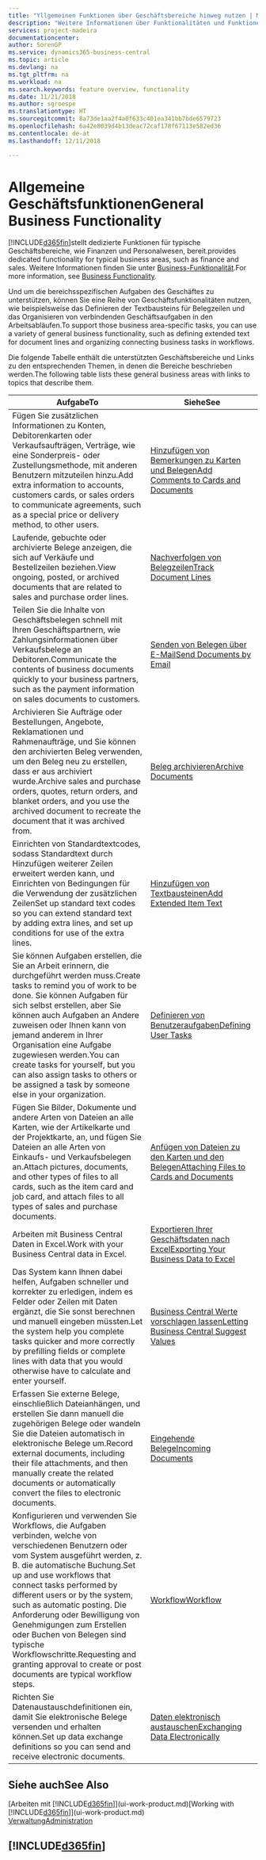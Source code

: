 ```yaml
---
title: "Yllgemeinen Funktionen über Geschäftsbereiche hinweg nutzen | Microsoft Docs"
description: "Weitere Informationen über Funktionalitäten und Funktionen, die über Geschäftsbereiche hinweg in Business Central verwendet werden."
services: project-madeira
documentationcenter: 
author: SorenGP
ms.service: dynamics365-business-central
ms.topic: article
ms.devlang: na
ms.tgt_pltfrm: na
ms.workload: na
ms.search.keywords: feature overview, functionality
ms.date: 11/21/2018
ms.author: sgroespe
ms.translationtype: HT
ms.sourcegitcommit: 8a73de1aa2f4a0f633c401ea341bb7bde6579723
ms.openlocfilehash: 6a42e8039d4b13deac72caf178f67113e582ed36
ms.contentlocale: de-at
ms.lasthandoff: 12/11/2018

---
```

# <a name="general-business-functionality"></a><span data-ttu-id="5baf8-103">Allgemeine Geschäftsfunktionen</span><span class="sxs-lookup"><span data-stu-id="5baf8-103">General Business Functionality</span></span>
[!INCLUDE[d365fin](includes/d365fin_md.md)]<span data-ttu-id="5baf8-104">stellt dedizierte Funktionen für typische Geschäftsbereiche, wie Finanzen und Personalwesen, bereit.</span><span class="sxs-lookup"><span data-stu-id="5baf8-104">provides dedicated functionality for typical business areas, such as finance and sales.</span></span> <span data-ttu-id="5baf8-105">Weitere Informationen finden Sie unter [Business-Funktionalität](across-business-functionality.md).</span><span class="sxs-lookup"><span data-stu-id="5baf8-105">For more information, see [Business Functionality](across-business-functionality.md).</span></span>

<span data-ttu-id="5baf8-106">Und um die bereichsspezifischen Aufgaben des Geschäftes zu unterstützen, können Sie eine Reihe von Geschäftsfunktionalitäten nutzen, wie beispielsweise das Definieren der Textbausteins für Belegzeilen und das Organisieren von verbindenden Geschäftsaufgaben in den Arbeitsabläufen.</span><span class="sxs-lookup"><span data-stu-id="5baf8-106">To support those business area-specific tasks, you can use a variety of general business functionality, such as defining extended text for document lines and organizing connecting business tasks in workflows.</span></span>

<span data-ttu-id="5baf8-107">Die folgende Tabelle enthält die unterstützten Geschäftsbereiche und Links zu den entsprechenden Themen, in denen die Bereiche beschrieben werden.</span><span class="sxs-lookup"><span data-stu-id="5baf8-107">The following table lists these general business areas with links to topics that describe them.</span></span>

| <span data-ttu-id="5baf8-108">Aufgabe</span><span class="sxs-lookup"><span data-stu-id="5baf8-108">To</span></span> | <span data-ttu-id="5baf8-109">Siehe</span><span class="sxs-lookup"><span data-stu-id="5baf8-109">See</span></span> |
| --- | --- |
|<span data-ttu-id="5baf8-110">Fügen Sie zusätzlichen Informationen zu Konten, Debitorenkarten oder Verkaufsaufträgen, Verträge, wie eine Sonderpreis- oder Zustellungsmethode, mit anderen Benutzern mitzuteilen hinzu.</span><span class="sxs-lookup"><span data-stu-id="5baf8-110">Add extra information to accounts, customers cards, or sales orders to communicate agreements, such as a special price or delivery method, to other users.</span></span>|[<span data-ttu-id="5baf8-111">Hinzufügen von Bemerkungen zu Karten und Belegen</span><span class="sxs-lookup"><span data-stu-id="5baf8-111">Add Comments to Cards and Documents</span></span>](across-how-use-comments.md)|
|<span data-ttu-id="5baf8-112">Laufende, gebuchte oder archivierte Belege anzeigen, die sich auf Verkäufe und Bestellzeilen beziehen.</span><span class="sxs-lookup"><span data-stu-id="5baf8-112">View ongoing, posted, or archived documents that are related to sales and purchase order lines.</span></span>|[<span data-ttu-id="5baf8-113">Nachverfolgen von Belegzeilen</span><span class="sxs-lookup"><span data-stu-id="5baf8-113">Track Document Lines</span></span>](across-how-to-track-document-lines.md)|
| <span data-ttu-id="5baf8-114">Teilen Sie die Inhalte von Geschäftsbelegen schnell mit Ihren Geschäftspartnern, wie Zahlungsinformationen über Verkaufsbelege an Debitoren.</span><span class="sxs-lookup"><span data-stu-id="5baf8-114">Communicate the contents of business documents quickly to your business partners, such as the payment information on sales documents to customers.</span></span> |[<span data-ttu-id="5baf8-115">Senden von Belegen über E-Mail</span><span class="sxs-lookup"><span data-stu-id="5baf8-115">Send Documents by Email</span></span>](ui-how-send-documents-email.md) |
|<span data-ttu-id="5baf8-116">Archivieren Sie Aufträge oder Bestellungen, Angebote, Reklamationen und Rahmenaufträge, und Sie können den archivierten Beleg verwenden, um den Beleg neu zu erstellen, dass er aus archiviert wurde.</span><span class="sxs-lookup"><span data-stu-id="5baf8-116">Archive sales and purchase orders, quotes, return orders, and blanket orders, and you use the archived document to recreate the document that it was archived from.</span></span>|[<span data-ttu-id="5baf8-117">Beleg archivieren</span><span class="sxs-lookup"><span data-stu-id="5baf8-117">Archive Documents</span></span>](across-how-to-archive-documents.md)|
| <span data-ttu-id="5baf8-118">Einrichten von Standardtextcodes, sodass Standardtext durch Hinzufügen weiterer Zeilen erweitert werden kann, und Einrichten von Bedingungen für die Verwendung der zusätzlichen Zeilen</span><span class="sxs-lookup"><span data-stu-id="5baf8-118">Set up standard text codes so you can extend standard text by adding extra lines, and set up conditions for use of the extra lines.</span></span> |[<span data-ttu-id="5baf8-119">Hinzufügen von Textbausteinen</span><span class="sxs-lookup"><span data-stu-id="5baf8-119">Add Extended Item Text</span></span>](ui-how-define-ext-text.md) |
|<span data-ttu-id="5baf8-120">Sie können Aufgaben erstellen, die Sie an Arbeit erinnern, die durchgeführt werden muss.</span><span class="sxs-lookup"><span data-stu-id="5baf8-120">Create tasks to remind you of work to be done.</span></span> <span data-ttu-id="5baf8-121">Sie können Aufgaben für sich selbst erstellen, aber Sie können auch Aufgaben an Andere zuweisen oder Ihnen kann von jemand anderem in Ihrer Organisation eine Aufgabe zugewiesen werden.</span><span class="sxs-lookup"><span data-stu-id="5baf8-121">You can create tasks for yourself, but you can also assign tasks to others or be assigned a task by someone else in your organization.</span></span>|[<span data-ttu-id="5baf8-122">Definieren von Benutzeraufgaben</span><span class="sxs-lookup"><span data-stu-id="5baf8-122">Defining User Tasks</span></span>](across-user-tasks.md)|
|<span data-ttu-id="5baf8-123">Fügen Sie Bilder, Dokumente und andere Arten von Dateien an alle Karten, wie der Artikelkarte und der Projektkarte, an, und fügen Sie Dateien an alle Arten von Einkaufs- und Verkaufsbelegen an.</span><span class="sxs-lookup"><span data-stu-id="5baf8-123">Attach pictures, documents, and other types of files to all cards, such as the item card and job card, and attach files to all types of sales and purchase documents.</span></span>|[<span data-ttu-id="5baf8-124">Anfügen von Dateien zu den Karten und den Belegen</span><span class="sxs-lookup"><span data-stu-id="5baf8-124">Attaching Files to Cards and Documents</span></span>](across-attach-document-master-data.md)|
|<span data-ttu-id="5baf8-125">Arbeiten mit Business Central Daten in Excel.</span><span class="sxs-lookup"><span data-stu-id="5baf8-125">Work with your Business Central data in Excel.</span></span>|[<span data-ttu-id="5baf8-126">Exportieren Ihrer Geschäftsdaten nach Excel</span><span class="sxs-lookup"><span data-stu-id="5baf8-126">Exporting Your Business Data to Excel</span></span>](about-export-data.md)| 
|<span data-ttu-id="5baf8-127">Das System kann Ihnen dabei helfen, Aufgaben schneller und korrekter zu erledigen, indem es Felder oder Zeilen mit Daten ergänzt, die Sie sonst berechnen und manuell eingeben müssten.</span><span class="sxs-lookup"><span data-stu-id="5baf8-127">Let the system help you complete tasks quicker and more correctly by prefilling fields or complete lines with data that you would otherwise have to calculate and enter yourself.</span></span>|[<span data-ttu-id="5baf8-128">Business Central Werte vorschlagen lassen</span><span class="sxs-lookup"><span data-stu-id="5baf8-128">Letting Business Central Suggest Values</span></span>](ui-let-system-suggest-values.md)|
|<span data-ttu-id="5baf8-129">Erfassen Sie externe Belege, einschließlich Dateianhängen, und erstellen Sie dann manuell die zugehörigen Belege oder wandeln Sie die Dateien automatisch in elektronische Belege um.</span><span class="sxs-lookup"><span data-stu-id="5baf8-129">Record external documents, including their file attachments, and then manually create the related documents or automatically convert the files to electronic documents.</span></span>|[<span data-ttu-id="5baf8-130">Eingehende Belege</span><span class="sxs-lookup"><span data-stu-id="5baf8-130">Incoming Documents</span></span>](across-income-documents.md)|
|<span data-ttu-id="5baf8-131">Konfigurieren und verwenden Sie Workflows, die Aufgaben verbinden, welche von verschiedenen Benutzern oder vom System ausgeführt werden, z. B. die automatische Buchung.</span><span class="sxs-lookup"><span data-stu-id="5baf8-131">Set up and use workflows that connect tasks performed by different users or by the system, such as automatic posting.</span></span> <span data-ttu-id="5baf8-132">Die Anforderung oder Bewilligung von Genehmigungen zum Erstellen oder Buchen von Belegen sind typische Workflowschritte.</span><span class="sxs-lookup"><span data-stu-id="5baf8-132">Requesting and granting approval to create or post documents are typical workflow steps.</span></span>|[<span data-ttu-id="5baf8-133">Workflow</span><span class="sxs-lookup"><span data-stu-id="5baf8-133">Workflow</span></span>](across-workflow.md)|
| <span data-ttu-id="5baf8-134">Richten Sie Datenaustauschdefinitionen ein, damit Sie elektronische Belege versenden und erhalten können.</span><span class="sxs-lookup"><span data-stu-id="5baf8-134">Set up data exchange definitions so you can send and receive electronic documents.</span></span> |[<span data-ttu-id="5baf8-135">Daten elektronisch austauschen</span><span class="sxs-lookup"><span data-stu-id="5baf8-135">Exchanging Data Electronically</span></span>](across-data-exchange.md) |

## <a name="see-also"></a><span data-ttu-id="5baf8-136">Siehe auch</span><span class="sxs-lookup"><span data-stu-id="5baf8-136">See Also</span></span>
<span data-ttu-id="5baf8-137">[Arbeiten mit [!INCLUDE[d365fin](includes/d365fin_md.md)]](ui-work-product.md)</span><span class="sxs-lookup"><span data-stu-id="5baf8-137">[Working with [!INCLUDE[d365fin](includes/d365fin_md.md)]](ui-work-product.md)</span></span>  
[<span data-ttu-id="5baf8-138">Verwaltung</span><span class="sxs-lookup"><span data-stu-id="5baf8-138">Administration</span></span>](admin-setup-and-administration.md)

## [!INCLUDE[d365fin](includes/free_trial_md.md)]  

